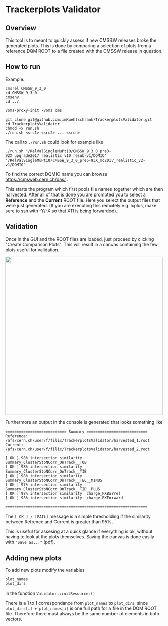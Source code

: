 # Trackerplots Validator

## Overview

This tool is to meant to quickly assess if new CMSSW releases broke the generated plots.
This is done by comparing a selection of plots from a reference DQM ROOT to a file created with the CMSSW release in question.

## How to run
Example:
```
cmsrel CMSSW_9_3_0
cd CMSSW_9_3_0
cmsenv
cd ../

voms-proxy-init -voms cms

git clone git@github.com:imKuehlschrank/TrackerplotsValidator.git
cd TrackerplotsValidator
chmod +x run.sh             
./run.sh <src1> <src2> ... <srcn>
```
The call to <code>./run.sh</code> could look for example like

```
./run.sh "/RelValSingleMuPt10/CMSSW_9_3_0_pre3-92X_upgrade2017_realistic_v10_resub-v1/DQMIO" "/RelValSingleMuPt10/CMSSW_9_3_0_pre5-93X_mc2017_realistic_v2-v1/DQMIO"
```
To find the correct DQMIO name you can browse https://cmsweb.cern.ch/das/ .


This starts the program which first pools file names together which are then harvested. After all of that is done you are prompted you to select a <b>Reference</b> and the <b>Current</b> ROOT file. Here you select the output files that were just generated.
(If you are executing this remotely e.g. lxplus, make sure to ssh with -Y/-X so that X11 is being forwarded).

## Validation

Once in the GUI and the ROOT files are loaded, just proceed by clicking "Create Comparison Plots". This will result in a canvas containing the few plots useful for validation.

<img src="https://raw.githubusercontent.com/imKuehlschrank/TrackerplotsValidator/master/doc/demo.png" width="500">

Furthermore an output in the console is generated that looks something like

```
=========================== Summary ===========================
Reference: 	/afs/cern.ch/user/f/filic/TrackerplotsValidator/harvested_1.root
Current: 	/afs/cern.ch/user/f/filic/TrackerplotsValidator/harvested_2.root

[ OK ] 98% intersection similarity 	Summary_ClusterStoNCorr_OnTrack__TOB
[ OK ] 98% intersection similarity 	Summary_ClusterStoNCorr_OnTrack__TIB
[ OK ] 98% intersection similarity 	Summary_ClusterStoNCorr_OnTrack__TEC__MINUS
[ OK ] 97% intersection similarity 	Summary_ClusterStoNCorr_OnTrack__TID__PLUS
[ OK ] 98% intersection similarity 	charge_PXBarrel
[ OK ] 98% intersection similarity 	charge_PXForward

===============================================================

```

The <code>[ OK ] / [FAIL]</code> message is a simple thresholding if the similarity between Refrence and Current is greater than 95%.

This is useful for assesing at a quick glance if everything is ok, without having to look at the plots themselves.
Saving the canvas is done easily with <code>"Save as..."</code> (pdf).


## Adding new plots

To add new plots modify the variables
```
plot_names
plot_dirs
```
in the function <code>Validator::initResources()</code>


There is a 1 to 1 correspondance from <code>plot_names</code> to <code>plot_dirs</code>, since <code>plot_dirs[i] + plot_names[i]</code> is one full path for a file in the DQM ROOT file. Therefore there must always be the same number of elements in both vectors.
